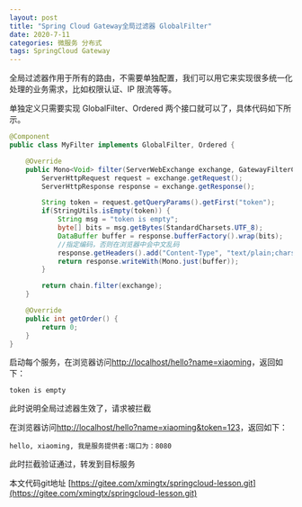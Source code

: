 ```yaml
---
layout: post
title: "Spring Cloud Gateway全局过滤器 GlobalFilter"
date: 2020-7-11
categories: 微服务 分布式
tags: SpringCloud Gateway
--- 
```


全局过滤器作用于所有的路由，不需要单独配置，我们可以用它来实现很多统一化处理的业务需求，比如权限认证、IP 限流等等。

单独定义只需要实现 GlobalFilter、Ordered 两个接口就可以了，具体代码如下所示。

```java
@Component
public class MyFilter implements GlobalFilter, Ordered {

    @Override
    public Mono<Void> filter(ServerWebExchange exchange, GatewayFilterChain chain) {
        ServerHttpRequest request = exchange.getRequest();
        ServerHttpResponse response = exchange.getResponse();

        String token = request.getQueryParams().getFirst("token");
        if(StringUtils.isEmpty(token)) {
            String msg = "token is empty";
            byte[] bits = msg.getBytes(StandardCharsets.UTF_8);
            DataBuffer buffer = response.bufferFactory().wrap(bits);
            //指定编码，否则在浏览器中会中文乱码
            response.getHeaders().add("Content-Type", "text/plain;charset=UTF-8");
            return response.writeWith(Mono.just(buffer));
        }

        return chain.filter(exchange);
    }

    @Override
    public int getOrder() {
        return 0;
    }
}

```

启动每个服务，在浏览器访问[http://localhost/hello?name=xiaoming](http://localhost/hello?name=xiaoming)，返回如下：

```
token is empty
```

此时说明全局过滤器生效了，请求被拦截

在浏览器访问[http://localhost/hello?name=xiaoming&token=123](http://localhost/hello?name=xiaoming&token=123)，返回如下：

```
hello, xiaoming, 我是服务提供者:端口为：8080
```

此时拦截验证通过，转发到目标服务


本文代码git地址 [https://gitee.com/xmingtx/springcloud-lesson.git](https://gitee.com/xmingtx/springcloud-lesson.git)